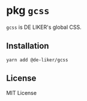 # pkg `gcss`

`gcss` is DE LIKER's global CSS.

## Installation

```
yarn add @de-liker/gcss
```

## License

MIT License
